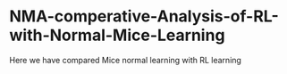 # NMA-comperative-Analysis-of-RL-with-Normal-Mice-Learning
Here we have compared Mice normal learning with RL learning 
